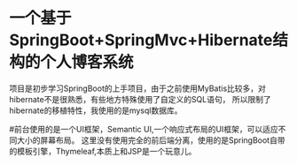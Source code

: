 # 一个基于SpringBoot+SpringMvc+Hibernate结构的个人博客系统
项目是初步学习SpringBoot的上手项目，由于之前使用MyBatis比较多，对hibernate不是很熟悉，有些地方特殊使用了自定义的SQL语句，
所以限制了hibernate的移植特性，我使用的是mysql数据库。

#前台使用的是一个UI框架，Semantic UI,一个响应式布局的UI框架，可以适应不同大小的屏幕布局。
这里没有使用完全的前后端分离，使用的是SpringBoot自带的模板引擎，Thymeleaf,本质上和JSP是一个玩意儿。
